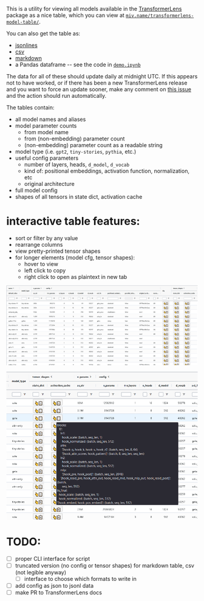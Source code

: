 This is a utility for viewing all models available in the [TransformerLens](https://github.com/neelnanda-io/TransformerLens) package as a nice table, which you can view at [`miv.name/transformerlens-model-table/`](https://miv.name/transformerlens-model-table/).

You can also get the table as:
- [jsonlines](docs/model_table.jsonl)
- [csv](docs/model_table.csv)
- [markdown](docs/model_table.md)
- a Pandas dataframe -- see the code in [`demo.ipynb`](demo.ipynb)

The data for all of these should update daily at midnight UTC. If this appears not to have worked, or if there has been a new TransformerLens release and you want to force an update sooner, make any comment on [this issue](https://github.com/mivanit/transformerlens-model-table/issues/1) and the action should run automatically.

The tables contain:

- all model names and aliases
- model parameter counts
	- from model name
	- from (non-embedding) parameter count
	- (non-embedding) parameter count as a readable string
- model type (i.e. `gpt2`, `tiny-stories`, `pythia`, etc.)
- useful config parameters 
	- number of layers, heads, `d_model`, `d_vocab`
	- kind of: positional embeddings, activation function, normalization, etc
	- original architecture
- full model config
- shapes of all tensors in state dict, activation cache

# interactive table features:

- sort or filter by any value
- rearrange columns
- view pretty-printed tensor shapes
- for longer elements (model cfg, tensor shapes):
	- hover to view
	- left click to copy
	- right click to open as plaintext in new tab

![screenshot of the table](docs/img/s1.png)

![pretty printing of tensor shapes](docs/img/s2.png)


# TODO:

 - [ ] proper CLI interface for script
 - [ ] truncated version (no config or tensor shapes) for markdown table, csv (not legible anyway)
	 - [ ] interface to choose which formats to write in
 - [ ] add config as json to jsonl data
 - [ ] make PR to TransformerLens docs